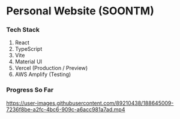 # Personal Website (SOONTM)

### Tech Stack

1. React
2. TypeScript
3. Vite
4. Material UI
5. Vercel (Production / Preview)
6. AWS Amplify (Testing)

### Progress So Far




https://user-images.githubusercontent.com/89210438/188645009-7236f8be-a2fc-4bc6-909c-a6acc981a7ad.mp4












